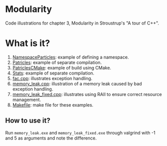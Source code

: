 # Modularity
Code illustrations for chapter 3, Modularity in Stroustrup's
"A tour of C++".

# What is it?
1. [NamespaceParticles](NamespaceParticles): example of defining a namespace.
1. [Patricles](Patricles): example of separate compilation.
1. [PatriclesCMake](PatriclesCMake): example of build using CMake.
1. [Stats](Stats): example of separate compilation.
1. [fac.cpp](fac.cpp): illustrates exception handling.
1. [memory_leak.cpp](memory_leak.cpp): illustration of a memory leak caused by bad exception
    handling.
1. [memory_leak_fixed.cpp](memory_leak_fixed.cpp): illustrates using RAII to ensure correct resource
    management.
1. [Makefile](Makefile): make file for these examples.

## How to use it?
Run `memory_leak.exe` and `memory_leak_fixed.exe` through valgrind with -1 and 5
as arguments and note the difference.

